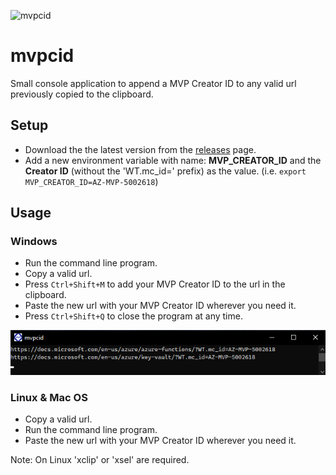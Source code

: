 ![mvpcid](https://github.com/cmendible/mvpcid/workflows/mvpcid/badge.svg)

# mvpcid

Small console application to append a MVP Creator ID to any valid url previously copied to the clipboard.

## Setup

* Download the the latest version from the [releases](https://github.com/cmendible/mvpcid/releases) page.
* Add a new environment variable with name: **MVP_CREATOR_ID** and the **Creator ID** (without the 'WT.mc_id=' prefix) as the value. (i.e. `export MVP_CREATOR_ID=AZ-MVP-5002618`)

## Usage

### Windows

* Run the command line program.
* Copy a valid url.
* Press `Ctrl+Shift+M` to add your MVP Creator ID to the url in the clipboard.
* Paste the new url with your MVP Creator ID wherever you need it.
* Press `Ctrl+Shift+Q` to close the program at any time.

![mvpcid screenshot](/assets/mvpcid.png)

### Linux & Mac OS

* Copy a valid url.
* Run the command line program.
* Paste the new url with your MVP Creator ID wherever you need it.

Note: On Linux 'xclip' or 'xsel' are required.
